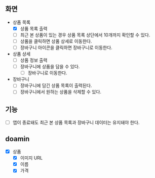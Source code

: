 ## 화면
- 상품 목록
  - [x] 상품 목록 출력 
  - [ ] 최근 본 상품이 있는 경우 상품 목록 상단에서 10개까지 확인할 수 있다.
  - [ ] 상품을 클릭하면 상품 상세로 이동한다. 
  - [ ] 장바구니 아이콘을 클릭하면 장바구니로 이동한다.
- 상품 상세
  - [ ] 상품 정보 출력
  - [ ] 장바구니에 상품을 담을 수 있다.
    - [ ] 장바구니로 이동한다.
- 장바구니
  - [ ] 장바구니에 담긴 상품 목록이 출력된다. 
  - [ ] 장바구니에서 원하는 상품을 삭제할 수 있다.

## 기능
- [ ] 앱이 종료돼도 최근 본 상품 목록과 장바구니 데이터는 유지돼야 한다.

## doamin
- [x] 상품
  - [x] 이미지 URL
  - [x] 이름
  - [x] 가격